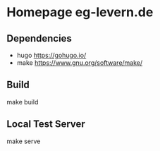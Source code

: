 # Homepage eg-levern.de

## Dependencies

- hugo https://gohugo.io/
- make https://www.gnu.org/software/make/

## Build

make build

## Local Test Server

make serve
